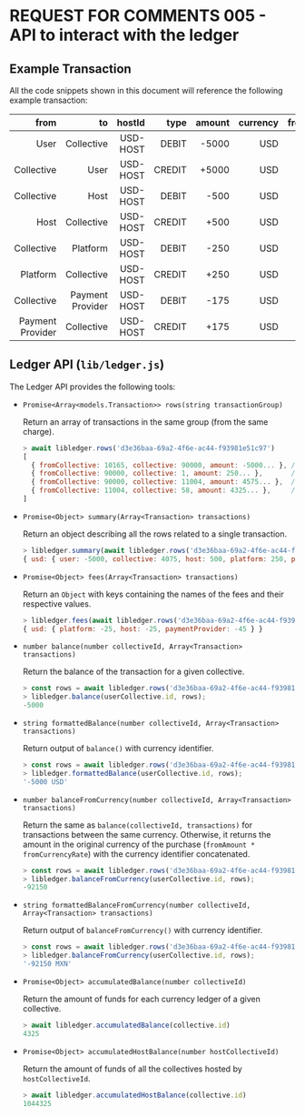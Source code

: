 # REQUEST FOR COMMENTS 005 - API to interact with the ledger

## Example Transaction

All the code snippets shown in this document will reference the
following example transaction:

|             from |               to |   hostId |   type | amount | currency | fromAmount | fromCurrency | fromCurrencyRate |
| ---------------: | ---------------: | -------: | -----: | -----: | -------: | ---------: | -----------: | ---------------: |
|             User |       Collective | USD-HOST |  DEBIT |  -5000 |      USD |     -92150 |          MXN |          0.05426 |
|       Collective |             User | USD-HOST | CREDIT |  +5000 |      USD |     +92150 |          MXN |          0.05426 |
|       Collective |             Host | USD-HOST |  DEBIT |   -500 |      USD |            |              |                  |
|             Host |       Collective | USD-HOST | CREDIT |   +500 |      USD |            |              |                  |
|       Collective |         Platform | USD-HOST |  DEBIT |   -250 |      USD |            |              |                  |
|         Platform |       Collective | USD-HOST | CREDIT |   +250 |      USD |            |              |                  |
|       Collective | Payment Provider | USD-HOST |  DEBIT |   -175 |      USD |            |              |                  |
| Payment Provider |       Collective | USD-HOST | CREDIT |   +175 |      USD |            |              |                  |

## Ledger API (`lib/ledger.js`)

The Ledger API provides the following tools:

- `Promise<Array<models.Transaction>> rows(string transactionGroup)`

  Return an array of transactions in the same group (from the same
  charge).

  ```javascript
  > await libledger.rows('d3e36baa-69a2-4f6e-ac44-f93981e51c97')
  [
    { fromCollective: 10165, collective: 90000, amount: -5000... }, // from User to Payment Provider
    { fromCollective: 90000, collective: 1, amount: 250... },       // from Payment Provider to Platform
    { fromCollective: 90000, collective: 11004, amount: 4575... },  // from Payment Provider to Host
    { fromCollective: 11004, collective: 58, amount: 4325... },     // from Host to Collective
  ]
  ```

- `Promise<Object> summary(Array<Transaction> transactions)`

  Return an object describing all the rows related to a single
  transaction.

  ```javascript
  > libledger.summary(await libledger.rows('d3e36baa-69a2-4f6e-ac44-f93981e51c97'))
  { usd: { user: -5000, collective: 4075, host: 500, platform: 250, paymentProvider: 175 } }
  ```

- `Promise<Object> fees(Array<Transaction> transactions)`

  Return an `Object` with keys containing the names of the fees and
  their respective values.

  ```javascript
  > libledger.fees(await libledger.rows('d3e36baa-69a2-4f6e-ac44-f93981e51c97'))
  { usd: { platform: -25, host: -25, paymentProvider: -45 } }
  ```

- `number balance(number collectiveId, Array<Transaction> transactions)`

  Return the balance of the transaction for a given collective.

  ```javascript
  > const rows = await libledger.rows('d3e36baa-69a2-4f6e-ac44-f93981e51c97');
  > libledger.balance(userCollective.id, rows);
  -5000
  ```

- `string formattedBalance(number collectiveId, Array<Transaction> transactions)`

  Return output of `balance()` with currency identifier.

  ```javascript
  > const rows = await libledger.rows('d3e36baa-69a2-4f6e-ac44-f93981e51c97');
  > libledger.formattedBalance(userCollective.id, rows);
  '-5000 USD'
  ```

- `number balanceFromCurrency(number collectiveId, Array<Transaction> transactions)`

  Return the same as `balance(collectiveId, transactions)` for
  transactions between the same currency. Otherwise, it returns the
  amount in the original currency of the purchase (`fromAmount * fromCurrencyRate`) with the currency identifier concatenated.

  ```javascript
  > const rows = await libledger.rows('d3e36baa-69a2-4f6e-ac44-f93981e51c97');
  > libledger.balanceFromCurrency(userCollective.id, rows);
  -92150
  ```

- `string formattedBalanceFromCurrency(number collectiveId, Array<Transaction> transactions)`

  Return output of `balanceFromCurrency()` with currency identifier.

  ```javascript
  > const rows = await libledger.rows('d3e36baa-69a2-4f6e-ac44-f93981e51c97');
  > libledger.balanceFromCurrency(userCollective.id, rows);
  '-92150 MXN'
  ```

- `Promise<Object> accumulatedBalance(number collectiveId)`

  Return the amount of funds for each currency ledger of a given
  collective.

  ```javascript
  > await libledger.accumulatedBalance(collective.id)
  4325
  ```

- `Promise<Object> accumulatedHostBalance(number hostCollectiveId)`

  Return the amount of funds of all the collectives hosted by
  `hostCollectiveId`.

  ```javascript
  > await libledger.accumulatedHostBalance(collective.id)
  1044325
  ```
